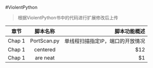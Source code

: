#ViolentPython
>根据ViolentPython书中的代码进行扩展修改后上传

| 章节     | 脚本名称      | 脚本功能概述                                  |
| -------- |:-------------:| ---------------------------------------------:|
| Chap 1   | PortScan.py   | 单线程扫描指定IP，端口的开放情况              |
| Chap 1   | centered      |   $12                                         |
| Chap 1   | are neat      |    $1                                         |


